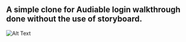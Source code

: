 ## A simple clone for Audiable login walkthrough done without the use of storyboard. 
![Alt Text](https://media.giphy.com/media/kFNAr5xEmhMSp3R2Em/giphy.gif)



